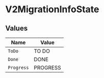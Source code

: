 # V2MigrationInfoState


## Values

| Name       | Value      |
| ---------- | ---------- |
| `ToDo`     | TO DO      |
| `Done`     | DONE       |
| `Progress` | PROGRESS   |